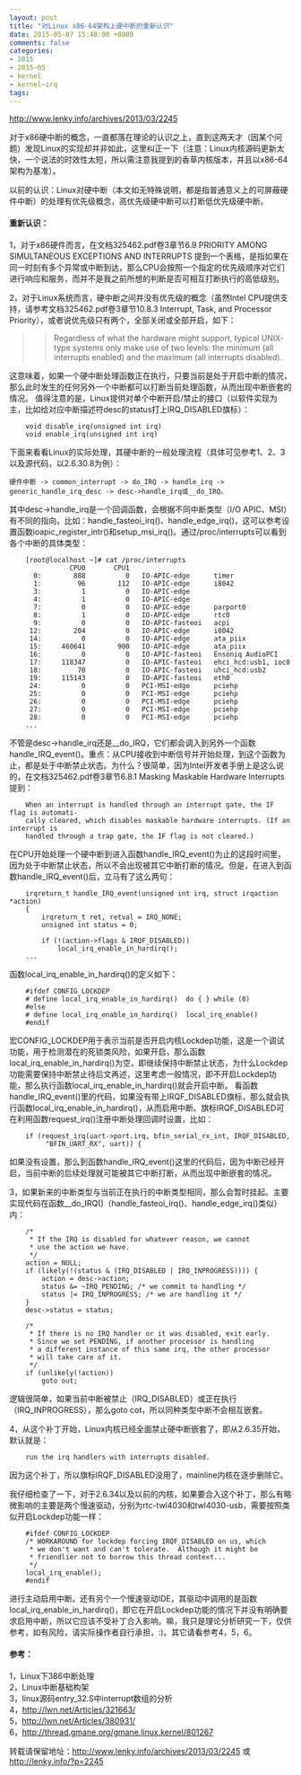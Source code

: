 ```yaml
---
layout: post
title: "对Linux x86-64架构上硬中断的重新认识"
date: 2015-05-07 15:48:00 +0800
comments: false
categories:
- 2015
- 2015~05
- kernel
- kernel~irq
tags:
---
```

http://www.lenky.info/archives/2013/03/2245

对于x86硬中断的概念，一直都落在理论的认识之上，直到这两天才（因某个问题）发现Linux的实现却并非如此，这里纠正一下（注意：Linux内核源码更新太快，一个说法的时效性太短，所以需注意我提到的香草内核版本，并且以x86-64架构为基准）。

以前的认识：Linux对硬中断（本文如无特殊说明，都是指普通意义上的可屏蔽硬件中断）的处理有优先级概念，高优先级硬中断可以打断低优先级硬中断。

#### 重新认识：
1，对于x86硬件而言，在文档325462.pdf卷3章节6.9 PRIORITY AMONG SIMULTANEOUS EXCEPTIONS AND INTERRUPTS 提到一个表格，是指如果在同一时刻有多个异常或中断到达，那么CPU会按照一个指定的优先级顺序对它们进行响应和服务，而并不是我之前所想的判断是否可相互打断执行的高低级别。

2，对于Linux系统而言，硬中断之间并没有优先级的概念（虽然Intel CPU提供支持，请参考文档325462.pdf卷3章节10.8.3 Interrupt, Task, and Processor Priority），或者说优先级只有两个，全部关闭或全部开启，如下：

>> Regardless of what the hardware might support, typical UNIX-type systems only make use of two levels: the minimum (all interrupts enabled) and the maximum (all interrupts disabled).

这意味着，如果一个硬中断处理函数正在执行，只要当前是处于开启中断的情况，那么此时发生的任何另外一个中断都可以打断当前处理函数，从而出现中断嵌套的情况。
值得注意的是，Linux提供对单个中断开启/禁止的接口（以软件实现为主，比如给对应中断描述符desc的status打上IRQ_DISABLED旗标）：
```
	void disable_irq(unsigned int irq)
	void enable_irq(unsigned int irq)
```
下面来看看Linux的实际处理，其硬中断的一般处理流程（具体可见参考1、2、3以及源代码，以2.6.30.8为例）：
```
硬件中断 -> common_interrupt -> do_IRQ -> handle_irq -> generic_handle_irq_desc -> desc->handle_irq或__do_IRQ。
```

其中desc->handle_irq是一个回调函数，会根据不同中断类型（I/O APIC、MSI）有不同的指向，比如：handle_fasteoi_irq()、handle_edge_irq()，这可以参考设置函数ioapic_register_intr()和setup_msi_irq()。通过/proc/interrupts可以看到各个中断的具体类型：
```
	[root@localhost ~]# cat /proc/interrupts
		       CPU0       CPU1      
	  0:        888          0   IO-APIC-edge      timer
	  1:         96        112   IO-APIC-edge      i8042
	  3:          1          0   IO-APIC-edge   
	  4:          1          0   IO-APIC-edge   
	  7:          0          0   IO-APIC-edge      parport0
	  8:          1          0   IO-APIC-edge      rtc0
	  9:          0          0   IO-APIC-fasteoi   acpi
	 12:        204          0   IO-APIC-edge      i8042
	 14:          0          0   IO-APIC-edge      ata_piix
	 15:     460641        900   IO-APIC-edge      ata_piix
	 16:          0          0   IO-APIC-fasteoi   Ensoniq AudioPCI
	 17:     118347          0   IO-APIC-fasteoi   ehci_hcd:usb1, ioc0
	 18:         70          0   IO-APIC-fasteoi   uhci_hcd:usb2
	 19:     115143          0   IO-APIC-fasteoi   eth0
	 24:          0          0   PCI-MSI-edge      pciehp
	 25:          0          0   PCI-MSI-edge      pciehp
	 26:          0          0   PCI-MSI-edge      pciehp
	 27:          0          0   PCI-MSI-edge      pciehp
	 28:          0          0   PCI-MSI-edge      pciehp
	...
```
不管是desc->handle_irq还是__do_IRQ，它们都会调入到另外一个函数handle_IRQ_event()。重点：从CPU接收到中断信号并开始处理，到这个函数为止，都是处于中断禁止状态。为什么？很简单，因为Intel开发者手册上是这么说的，在文档325462.pdf卷3章节6.8.1 Masking Maskable Hardware Interrupts提到：
```
    When an interrupt is handled through an interrupt gate, the IF flag is automati-
    cally cleared, which disables maskable hardware interrupts. (If an interrupt is
    handled through a trap gate, the IF flag is not cleared.)
```
在CPU开始处理一个硬中断到进入函数handle_IRQ_event()为止的这段时间里，因为处于中断禁止状态，所以不会出现被其它中断打断的情况。但是，在进入到函数handle_IRQ_event()后，立马有了这么两句：
```
	irqreturn_t handle_IRQ_event(unsigned int irq, struct irqaction *action)
	{
		irqreturn_t ret, retval = IRQ_NONE;
		unsigned int status = 0;
	 
		if (!(action->flags & IRQF_DISABLED))
		    local_irq_enable_in_hardirq();
	...
```
函数local_irq_enable_in_hardirq()的定义如下：
```
	#ifdef CONFIG_LOCKDEP
	# define local_irq_enable_in_hardirq()  do { } while (0)
	#else
	# define local_irq_enable_in_hardirq()  local_irq_enable()
	#endif
```
宏CONFIG_LOCKDEP用于表示当前是否开启内核Lockdep功能，这是一个调试功能，用于检测潜在的死锁类风险，如果开启，那么函数local_irq_enable_in_hardirq()为空，即继续保持中断禁止状态，为什么Lockdep功能需要保持中断禁止待后文再述，这里考虑一般情况，即不开启Lockdep功能，那么执行函数local_irq_enable_in_hardirq()就会开启中断。
看函数handle_IRQ_event()里的代码，如果没有带上IRQF_DISABLED旗标，那么就会执行函数local_irq_enable_in_hardirq()，从而启用中断。旗标IRQF_DISABLED可在利用函数request_irq()注册中断处理回调时设置，比如：
```
	if (request_irq(uart->port.irq, bfin_serial_rx_int, IRQF_DISABLED,
		 "BFIN_UART_RX", uart)) {
```
如果没有设置，那么到函数handle_IRQ_event()这里的代码后，因为中断已经开启，当前中断的后续处理就可能被其它中断打断，从而出现中断嵌套的情况。

3，如果新来的中断类型与当前正在执行的中断类型相同，那么会暂时挂起。主要实现代码在函数__do_IRQ()（handle_fasteoi_irq()、handle_edge_irq()类似）内：
```
	/*
	 * If the IRQ is disabled for whatever reason, we cannot
	 * use the action we have.
	 */
	action = NULL;
	if (likely(!(status & (IRQ_DISABLED | IRQ_INPROGRESS)))) {
		action = desc->action;
		status &= ~IRQ_PENDING; /* we commit to handling */
		status |= IRQ_INPROGRESS; /* we are handling it */
	}
	desc->status = status;
	 
	/*
	 * If there is no IRQ handler or it was disabled, exit early.
	 * Since we set PENDING, if another processor is handling
	 * a different instance of this same irq, the other processor
	 * will take care of it.
	 */
	if (unlikely(!action))
		goto out;
```
逻辑很简单，如果当前中断被禁止（IRQ_DISABLED）或正在执行（IRQ_INPROGRESS），那么goto cot，所以同种类型中断不会相互嵌套。

4，从这个补丁开始，Linux内核已经全面禁止硬中断嵌套了，即从2.6.35开始，默认就是：
```
    run the irq handlers with interrupts disabled.
```
因为这个补丁，所以旗标IRQF_DISABLED没用了，mainline内核在逐步删除它。

我仔细检查了一下，对于2.6.34以及以前的内核，如果要合入这个补丁，那么有略微影响的主要是两个慢速驱动，分别为rtc-twl4030和twl4030-usb，需要按照类似开启Lockdep功能一样：
```
	#ifdef CONFIG_LOCKDEP
	/* WORKAROUND for lockdep forcing IRQF_DISABLED on us, which
	 * we don't want and can't tolerate.  Although it might be
	 * friendlier not to borrow this thread context...
	 */
	local_irq_enable();
	#endif
```
进行主动启用中断。还有另个一个慢速驱动IDE，其驱动中调用的是函数local_irq_enable_in_hardirq()，即它在开启Lockdep功能的情况下并没有明确要求启用中断，所以它应该不受补丁合入影响。嘛，我只是理论分析研究一下，仅供参考，如有风险，请实际操作者自行承担，:)。其它请看参考4，5，6。

#### 参考：
1，Linux下386中断处理  
2，Linux中断基础构架  
3，linux源码entry_32.S中interrupt数组的分析  
4，http://lwn.net/Articles/321663/  
5，http://lwn.net/Articles/380931/  
6，http://thread.gmane.org/gmane.linux.kernel/801267  

转载请保留地址：http://www.lenky.info/archives/2013/03/2245 或 http://lenky.info/?p=2245

